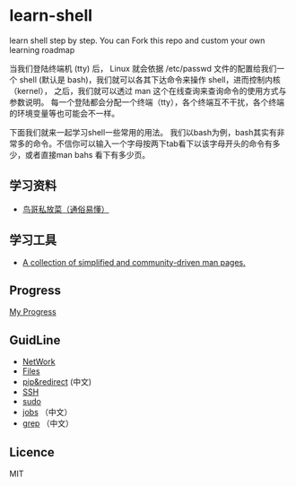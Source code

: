 # learn-shell

learn shell step by step. You can Fork this repo and custom your own learning roadmap

当我们登陆终端机 (tty) 后， Linux 就会依据 /etc/passwd 文件的配置给我们一个 shell (默认是 bash)，我们就可以各其下达命令来操作 shell，进而控制内核（kernel）， 之后，我们就可以透过 man 这个在线查询来查询命令的使用方式与参数说明。 每一个登陆都会分配一个终端（tty），各个终端互不干扰，各个终端的环境变量等也可能会不一样。

下面我们就来一起学习shell一些常用的用法。 我们以bash为例，bash其实有非常多的命令。不信你可以输入一个字母按两下tab看下以该字母开头的命令有多少，或者直接man bahs 看下有多少页。

## 学习资料
- [鸟哥私放菜（通俗易懂）](http://cn.linux.vbird.org/linux_basic/0320bash.php)

## 学习工具
- [A collection of simplified and community-driven man pages.](https://github.com/tldr-pages/tldr)


## Progress

[My Progress](https://github.com/azl397985856/learn-shell/projects/1)

## GuidLine

- [NetWork](./network.md)
- [Files](./files.md)
- [pip&redirect](./pip&redirect.md) (中文)
- [SSH](./SSH.md)
- [sudo](./sudo.md)
- [jobs](./jobs.md) （中文）
- [grep](./grep.md) （中文）

## Licence

MIT
